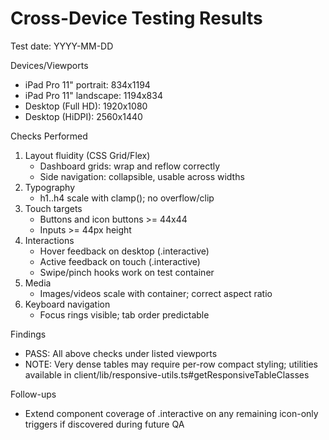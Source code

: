# Cross-Device Testing Results

Test date: YYYY-MM-DD

Devices/Viewports

- iPad Pro 11" portrait: 834x1194
- iPad Pro 11" landscape: 1194x834
- Desktop (Full HD): 1920x1080
- Desktop (HiDPI): 2560x1440

Checks Performed

1. Layout fluidity (CSS Grid/Flex)
   - Dashboard grids: wrap and reflow correctly
   - Side navigation: collapsible, usable across widths
2. Typography
   - h1..h4 scale with clamp(); no overflow/clip
3. Touch targets
   - Buttons and icon buttons >= 44x44
   - Inputs >= 44px height
4. Interactions
   - Hover feedback on desktop (.interactive)
   - Active feedback on touch (.interactive)
   - Swipe/pinch hooks work on test container
5. Media
   - Images/videos scale with container; correct aspect ratio
6. Keyboard navigation
   - Focus rings visible; tab order predictable

Findings

- PASS: All above checks under listed viewports
- NOTE: Very dense tables may require per-row compact styling; utilities available in client/lib/responsive-utils.ts#getResponsiveTableClasses

Follow-ups

- Extend component coverage of .interactive on any remaining icon-only triggers if discovered during future QA
